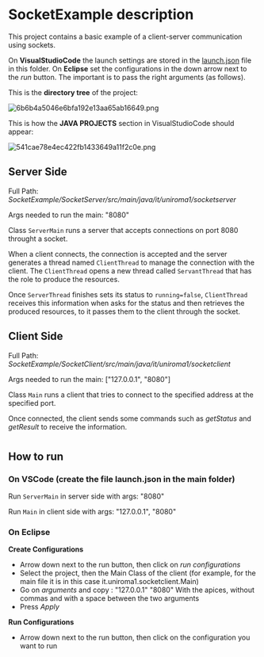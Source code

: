 # SocketExample description
This project contains a basic example of a client-server communication using sockets.

On **VisualStudioCode** the launch settings are stored in the [launch.json](launch.json) file in this folder.  On **Eclipse** set the configurations in the down arrow next to the *run* button. The important is to pass the right arguments (as follows).

This is the **directory tree** of the project:

![6b6b4a5046e6bfa192e13aa65ab16649.png](:/82975a15816a4de3ae9843abea6b3552)

This is how the **JAVA PROJECTS** section in VisualStudioCode should appear:

![541cae78e4ec422fb1433649a11f2c0e.png](:/7d244f440b60485d935ccc307c16438b)


## Server Side
Full Path: _SocketExample/SocketServer/src/main/java/it/uniroma1/socketserver_

Args needed to run the main: "8080"

Class `ServerMain` runs a server that accepts connections on port 8080 throught a socket.

When a client connects, the connection is accepted and the server generates a thread named `ClientThread` to manage the connection with the client. The `ClientThread` opens a new thread called `ServantThread` that has the role to produce the resources.

Once `ServerThread` finishes sets its status to `running=false`, `ClientThread` receives this information when asks for the status and then retrieves the produced resources, to it passes them to the client through the socket.

## Client Side
Full Path: _SocketExample/SocketClient/src/main/java/it/uniroma1/socketclient_

Args needed to run the main: ["127.0.0.1", "8080"]

Class `Main` runs a client that tries to connect to the specified address at the specified port.

Once connected, the client sends some commands such as _getStatus_ and _getResult_ to receive the information.

#

## How to run

### On VSCode (create the file launch.json in the main folder)
Run `ServerMain` in server side with args: "8080"

Run `Main` in client side with args: "127.0.0.1", "8080"

### On Eclipse
**Create Configurations**
- Arrow down next to the run button, then click on *run configurations*
- Select the project, then the Main Class of the client (for example, for the main file it is in this case it.uniroma1.socketclient.Main)
- Go on *arguments* and copy :
	"127.0.0.1" "8080" 
	With the apices, without commas and with a space between the two arguments
- Press *Apply* 

**Run Configurations**
- Arrow down next to the run button, then click on the configuration you want to run
